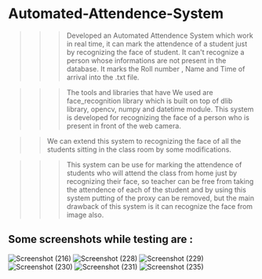# Automated-Attendence-System
>>> Developed an Automated Attendence System which work in real time, it can mark the attendence of a student just by recognizing the face of student. It can't recognize a person whose informations are not present in the database. It marks the Roll number , Name and Time of arrival into the .txt file.

>>> The tools and libraries that have We used are face_recognition library which is built on top of dlib library, opencv, numpy and datetime module. This system is developed for recognizing the face of a person who is present in front of the web camera.

>> We can extend this system to recognizing the face of all the students sitting in the class room by some modifications.

>>> This system can be use for marking the attendence of students who will attend the class from home just by recognizing their face, so teacher can be free from taking the attendence of each of the student and by using this system putting of the proxy can be removed, but the main drawback of this system is it can recognize the face from image also.

## Some screenshots while testing are :

![Screenshot (216)](https://user-images.githubusercontent.com/41646536/87219657-a632e080-c37a-11ea-8da3-5db5c9d2e02c.png)      ![Screenshot (228)](https://user-images.githubusercontent.com/41646536/87219676-f1e58a00-c37a-11ea-85ec-0e59e191ba0b.png)    ![Screenshot (229)](https://user-images.githubusercontent.com/41646536/87219698-22c5bf00-c37b-11ea-9994-632eb0d33d32.png)   ![Screenshot (230)](https://user-images.githubusercontent.com/41646536/87219720-57d21180-c37b-11ea-97cf-691b3d7d073d.png)   ![Screenshot (231)](https://user-images.githubusercontent.com/41646536/87219733-70dac280-c37b-11ea-805d-3f30b5f1e7ae.png)       ![Screenshot (235)](https://user-images.githubusercontent.com/41646536/87219792-f65e7280-c37b-11ea-8ada-f39d5dce9844.png)



